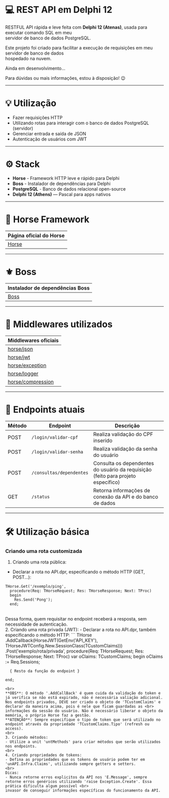 # 💻 REST API em Delphi 12

RESTFUL API rápida e leve feita com **Delphi 12 (Atenas)**, usada para executar comando SQL em meu <br>
servidor de banco de dados PostgreSQL.

Este projeto foi criado para facilitar a execução de requisições em meu servidor de banco de dados <br>
hospedado na nuvem.

Ainda em desenvolvimento...

Para dúvidas ou mais informações, estou à disposição! 😉

---

# 💡 Utilização
  - Fazer requisições HTTP
  - Utilizando rotas para interagir com o banco de dados PostgreSQL (servidor)
  - Gerenciar entrada e saída de JSON
  - Autenticação de usuários com JWT

---

# ⚙️ Stack
  - **Horse** - Framework HTTP leve e rápido para Delphi
  - **Boss** - Instalador de dependências para Delphi
  - **PostgreSQL** - Banco de dados relacional open-source
  - **Delphi 12 (Athens)** — Pascal para apps nativos

---
# 🐎 Horse Framework 
| Página oficial do Horse                    |
|--------------------------------------------|
| [Horse](https://github.com/HashLoad/horse) |
---
# ⚜️ Boss
| Instalador de dependências Boss          |
|------------------------------------------|
| [Boss](https://github.com/HashLoad/boss) |

---
# 🧬 Middlewares utilizados

| Middlewares oficiais                                               | 
|--------------------------------------------------------------------|
| [horse/json](https://github.com/HashLoad/jhonson)                  |
| [horse/jwt](https://github.com/HashLoad/horse-jwt)                 |                                           
| [horse/exception](https://github.com/HashLoad/handle-exception)    |                              
| [horse/logger](https://github.com/HashLoad/horse-logger)           |                                    
| [horse/compression](https://github.com/HashLoad/horse-compression) |  

---
# 🔗 Endpoints atuais

| Método | Endpoint                 | Descrição                                                                        | 
|--------|--------------------------|----------------------------------------------------------------------------------|
| POST   | `/login/validar-cpf`     | Realiza validação do CPF inserido                                                |
| POST   | `/login/validar-senha`   | Realiza validação da senha do usuário                                            |
| POST   | `/consultas/dependentes` | Consulta os dependentes do usuário da requisição (feito para projeto específico) |
| GET    | `/status`                | Retorna informações de conexão da API e do banco de dados                        |

---
# 🛠 Utilização básica

### Criando uma rota customizada

1. Criando uma rota pública:
- Declarar a rota no API.dpr, especificando o método HTTP (GET, POST...):
```
THorse.Get('/exemplo/ping',
  procedure(Req: THorseRequest; Res: THorseResponse; Next: TProc)
  begin
    Res.Send('Pong');
  end;
```
<br>
Dessa forma, quem requisitar no endpoint receberá a resposta, sem necessidade de autenticação.
<br>
2. Criando uma rota privada (JWT):
- Declarar a rota no API.dpr, também especificando o método HTTP:
```  
THorse
  .AddCallback(HorseJWT(GetEnv('API_KEY'), THorseJWTConfig.New.SessionClass(TCustomClaims)))
  .Post('exemplo/rota/privada',
    procedure(Req: THorseRequest; Res: THorseResponse; Next: TProc)
    var
      oClaims: TCustomClaims;
    begin
      oClaims := Req.Sessions<TCustomClaims>;
      
      { Resto da função do endpoint }
     
    end;
```
<br>
**OBS**: O método '.AddCallBack' é quem cuida da validação do token e já verifica se não está expirado, não é necessária valiação adicional.  
Nos endpoints privados, DEVE ser criado o objeto de 'TCustomClaims' e declarar da maneira acima, pois é nele que ficam guardadas as <br>
informações da sessão do usuário. Não é necessário liberar o objeto da memória, o próprio Horse faz a gestão.  
**ATENÇÃO**: Sempre especifique o tipo de token que será utilizado no endpoint através da propriedade 'TCustomClaims.Tipo' (refresh ou access).
<br>
3. Criando métodos:
- Utilize a unit 'untMethods' para criar métodos que serão utilizados nos endpoints.
<br>
4. Criando propriedades de tokens:
- Defina as propriedades que os tokens de usuário podem ter em 'unAPI.Infra.Claims', utilizando sempre getters e setters.
<br>
Dicas:
- Nunca retorne erros explicitos da API nos 'E.Message', sempre retorne erros genéricos utilizando 'raise Exception.Create'. Essa prática dificulta algum possível <br>
invasor de conseguir informações específicas do funcionamento da API.






